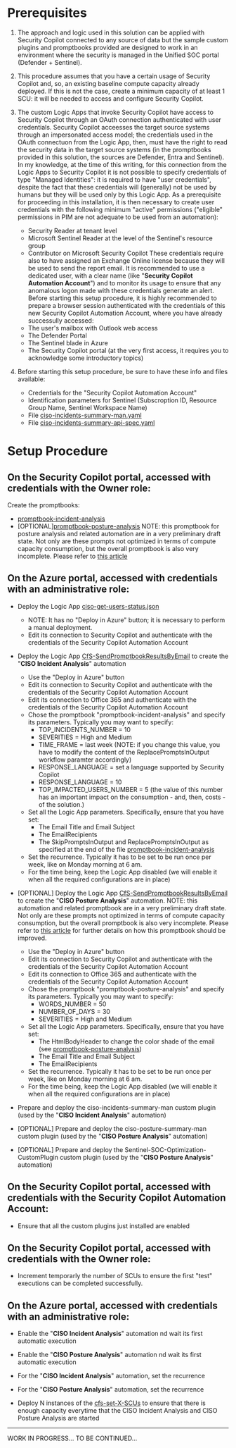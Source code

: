 

# Prerequisites

1. The approach and logic used in this solution can be applied with Security Copilot connected to any source of data but the sample custom plugins and promptbooks provided
   are designed to work in an environment where the security is managed in the Unified SOC portal (Defender + Sentinel).

2. This procedure assumes that you have a certain usage of Security Copilot and, so, an existing baseline compute capacity already deployed.
   If this is not the case, create a minimum capacity of at least 1 SCU: it will be needed to access and configure Security Copilot.   

3. The custom Logic Apps that invoke Security Copilot have access to Security Copilot through an OAuth connection authenticated with user credentials.
   Security Copilot acceesses the target source systems through an impersonated access model; the credentials used in the OAuth connectuon from the Logic App, then, must have the
   right to read the security data in the target source systems (in the promptbooks provided in this solution, the sources are Defender, Entra and Sentinel).
   In my knowledge, at the time of this writing, for this connection from the Logic Apps to Security Copilot it is not possible to specify credentials of type "Managed Identities":
   it is required to have "user credentials", despite the fact that these credentials will (generally) not be used by humans but they will be used only by this Logic App. 
   As a prerequisite for proceeding in this installation, it is then necessary to create user credentials with the following minimum "active" permissions ("eligible" permissions in PIM
   are not adequate to be used from an automation):
   - Security Reader at tenant level
   - Microsoft Sentinel Reader at the level of the Sentinel's resource group
   - Contributor on Microsoft Security Copilot
   These credentials require also to have assigned an Exchange Online license because they will be used to send the report email. 
   It is recommended to use a dedicated user, with a clear name (like "**Security Copilot Automation Account**") and to monitor its usage to ensure that any anomalous logon made with
   these credentials generate an alert.
   Before starting this setup procedure, it is highly recommended to prepare a browser session authenticated with the credentials of this new Security Copilot Automation
   Account, where you have already successully accessed:
   - The user's mailbox with Outlook web access
   - The Defender Portal
   - The Sentinel blade in Azure
   - The Security Copilot portal (at the very first access, it requires you to acknowledge some introductory topics)

4. Before starting this setup procedure, be sure to have these info and files available:
   - Credentials for the "Security Copilot Automation Account"
   - Identification parameters for Sentinel (Subscroption ID, Resource Group Name, Sentinel Workspace Name)
   - File [ciso-incidents-summary-man.yaml](https://github.com/stefanpems/cfs/blob/main/ciso-reporting/ciso-incidents-summary-man.yaml)
   - File [ciso-incidents-summary-api-spec.yaml](https://github.com/stefanpems/cfs/blob/main/ciso-reporting/ciso-incidents-summary-api-spec.yaml)


# Setup Procedure

## On the Security Copilot portal, accessed with credentials with the Owner role:

Create the promptbooks:
- [promptbook-incident-analysis](https://github.com/stefanpems/cfs/blob/main/ciso-reporting/promptbook-incident-analysis.md)
- [OPTIONAL][promptbook-posture-analysis](https://github.com/stefanpems/cfs/blob/main/ciso-reporting/promptbook-posture-analysis.md)
  NOTE: this promptbook for posture analysis and related automation are in a very preliminary draft state.
  Not only are these prompts not optimized in terms of compute capacity consumption, but the overall promptbook is also very incomplete.
  Please refer to [this article](https://www.linkedin.com/pulse/periodic-reporting-security-managers-cisos-using-stefano-pescosolido-fm80f/)

## On the Azure portal, accessed with credentials with an administrative role:

- Deploy the Logic App [ciso-get-users-status.json](https://github.com/stefanpems/cfs/blob/main/ciso-reporting/ciso-get-users-status.json)
  - NOTE: It has no "Deploy in Azure" button; it is necessary to perform a manual deployment.
  - Edit its connection to Security Copilot and authenticate with the credentials of the Security Copilot Automation Account

- Deploy the Logic App [CfS-SendPromptbookResultsByEmail](https://github.com/stefanpems/cfs/tree/main/CfS-SendPromptbookResultsByEmail) to create the
  "**CISO Incident Analysis**" automation 
  - Use the "Deploy in Azure" button
  - Edit its connection to Security Copilot and authenticate with the credentials of the Security Copilot Automation Account
  - Edit its connection to Office 365 and authenticate with the credentials of the Security Copilot Automation Account
  - Chose the promptbook "promptbook-incident-analysis" and specify its parameters. Typically you may want to specify:
    - TOP_INCIDENTS_NUMBER = 10
    - SEVERITIES = High and Medium
    - TIME_FRAME = last week (NOTE: if you change this value, you have to modify the content of the ReplacePromptsInOutput workflow paramter accordingly)
    - RESPONSE_LANGUAGE = set a language supported by Security Copilot
    - RESPONSE_LANGUAGE = 10
    - TOP_IMPACTED_USERS_NUMBER = 5 (the value of this number has an important impact on the consumption - and, then, costs - of the solution.)
  - Set all the Logic App parameters. Specifically, ensure that you have set:
    - The Email Title and Email Subject
    - The EmailRecipients
    - The SkipPromptsInOutput and ReplacePromptsInOutput as specified at the end of the file
      [promptbook-incident-analysis](https://github.com/stefanpems/cfs/blob/main/ciso-reporting/promptbook-incident-analysis.md)
  - Set the recurrence. Typically it has to be set to be run once per week, like on Monday morning at 6 am.
  - For the time being, keep the Logic App disabled (we will enable it when all the required configurations are in place) 
 

- [OPTIONAL] Deploy the Logic App [CfS-SendPromptbookResultsByEmail](https://github.com/stefanpems/cfs/tree/main/CfS-SendPromptbookResultsByEmail)
  to create the "**CISO Posture Analysis**" automation. 
  NOTE: this automation and related promptbook are in a very preliminary draft state.
  Not only are these prompts not optimized in terms of compute capacity consumption, but the overall promptbook is also very incomplete.
  Please refer to [this article](https://www.linkedin.com/pulse/periodic-reporting-security-managers-cisos-using-stefano-pescosolido-fm80f/)
  for further details on how this promptbook should be improved.
  - Use the "Deploy in Azure" button
  - Edit its connection to Security Copilot and authenticate with the credentials of the Security Copilot Automation Account
  - Edit its connection to Office 365 and authenticate with the credentials of the Security Copilot Automation Account
  - Chose the promptbook "promptbook-posture-analysis" and specify its parameters. Typically you may want to specify:
    - WORDS_NUMBER = 50
    - NUMBER_OF_DAYS = 30
    - SEVERITIES = High and Medium 
  - Set all the Logic App parameters. Specifically, ensure that you have set:
    - The HtmlBodyHeader to change the color shade of the email
      (see [promptbook-posture-analysis](https://github.com/stefanpems/cfs/blob/main/ciso-reporting/promptbook-posture-analysis.md))
    - The Email Title and Email Subject
    - The EmailRecipients
  - Set the recurrence. Typically it has to be set to be run once per week, like on Monday morning at 6 am.
  - For the time being, keep the Logic App disabled (we will enable it when all the required configurations are in place)

- Prepare and deploy the ciso-incidents-summary-man custom plugin (used by the "**CISO Incident Analysis**" automation)

- [OPTIONAL] Prepare and deploy the ciso-posture-summary-man custom plugin (used by the "**CISO Posture Analysis**" automation)
  
- [OPTIONAL] Prepare and deploy the Sentinel-SOC-Optimization-CustomPlugin custom plugin (used by the "**CISO Posture Analysis**" automation)


## On the Security Copilot portal, accessed with credentials with the Security Copilot Automation Account:

- Ensure that all the custom plugins just installed are enabled


## On the Security Copilot portal, accessed with credentials with the Owner role:

- Increment temporarly the number of SCUs to ensure the first "test" executions can be completed successfully.

  
## On the Azure portal, accessed with credentials with an administrative role:

- Enable the "**CISO Incident Analysis**" automation nd wait its first automatic execution
  
- Enable the "**CISO Posture Analysis**" automation nd wait its first automatic execution

- For the "**CISO Incident Analysis**" automation, set the recurrence

- For the "**CISO Posture Analysis**" automation, set the recurrence

- Deploy N instances of the [cfs-set-X-SCUs](https://github.com/stefanpems/cfs/tree/main/cfs-set-X-SCUs) to ensure that there is enough
  capacity everytime that the CISO Incident Analysis and CISO Posture Analysis are started



--- 
WORK IN PROGRESS... TO BE CONTINUED...
